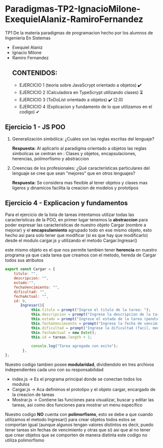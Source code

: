 # Paradigmas-TP2-IgnacioMilone-ExequielAlaniz-RamiroFernandez
TP1 De la materia paradigmas de programacion hecho por los alumnos de Ingenieria En Sistemas
- Exequiel Alaniz
- Ignacio Milone
- Ramiro Fernandez
  ## CONTENIDOS: 
  - EJERCICIO 1 (teoria sobre JavaScrypt orientado a objetos) ✔️
  - EJERCICIO 2 (Calculadora en TypeScrypt utilizando clases) ⏳
  - EJERCICIO 3 (ToDoList orientado a objetos) ✔️ (2.0)
  - EJERCICIO 4 (Explicacion y fundamento de lo que utilizamos en el codigo) ✔



## Ejercicio 1 - JS POO
  1. Generalización simbólica: ¿Cuáles son las reglas escritas del lenguaje? 
  
      **Respuesta:** Al aplicarlo al paradigma orientado a objetos las reglas simbolicas se centran en : Clases y objetos, encapsulaciones, herencias, polimorfismo y abstraccion
                    
  2. Creencias de los profesionales: ¿Qué características particulares del lenguaje se
  cree que sean "mejores" que en otros lenguajes?
  
      **Respuesta:** Se considera mas flexible al tener objetos y clases mas ligeros y dinamicos facilita la creacion de modelos y prototipos


## Ejercicio 4 - Explicacion y fundamentos

Para el ejercicio de la lista de tareas intentamos utilizar todas las caracteristicas de la POO, en primer lugar tenemos la **abstraccion** para poder expresar las caracteristicas de nuestro objeto Cargar (nombre a mejorar) y el **encapsulamiento**
agrupado todo en ese mismo objeto, esto hecho asi para solo tener que modificar (si es que hay que modificarlo) desde el modulo cargar.js y utilizando el metodo Cargar.Ingresar()

este mismo objeto es el que nos permite tambien tener **herencia** en nuestro programa ya que cada tarea que creamos con el metodo, hereda de Cargar todos sus atributos
``` js
export const Cargar = {
    titulo: "",
    descripcion: "",
    estado:"", 
    fechaVencimiento: "",
    dificultad: "",
    fechaActual: "",
    id: 0,
       Ingresar(){
            this.titulo = prompt("Ingrse el titulo de la tarea: ");
            this.descripcion = prompt("Ingrese la descripcion de la tarea (opcional): ") || "Sin descripcion";
            this.estado = prompt("Ingrese el estado de la tarea (pendiente, en curso, terminada) (por defecto: pendiente): ") || "Pendiente";
            this.fechaVencimiento = prompt("Ingrese la fecha de vencimiento (opcional) (formato: dd/mm/aaaa): ") || "Sin vencimiento";
            this.dificultad = prompt("Ingrese la dificultad (facil, media, dificil) (por defecto: facil): ") || "Facil";
            this.fechaActual = new Date();
            this.id = tareas.length + 1;
            
            console.log("Tarea agregada con exito");
        },
};
```
Nuestro codigo tambien posee **modularidad**, dividiendolo en tres archivos independientes cada uno con su responsabilidad 
- index.js -> Es el programa principal donde se conectan todos los modulos
- Cargar.js -> Aca definimos el prototipo y el objeto cargar, encargado de la creacion de tareas
- Mostrar.js -> Contiene las funciones para visualizar, buscar y editar las tareas, asi como dos funciones para mostrar un menu especifico

Nuestro codigo **NO** cuenta con **polimorfismo**, esto se debe a que cuando utilizamos el metodo Ingresar() para crear objetos todos estos se comportan igual (aunque algunos tengan valores distintos es decir, puedo tener tareas sin fechas de vencimiento y otras que si) 
asi que al no tener que crear objetos que se comporten de manera distinta este codigo no utiliza polimorfismo









